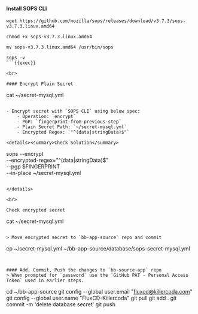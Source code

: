 #### Install SOPS CLI
```
wget https://github.com/mozilla/sops/releases/download/v3.7.3/sops-v3.7.3.linux.amd64

chmod +x sops-v3.7.3.linux.amd64

mv sops-v3.7.3.linux.amd64 /usr/bin/sops

sops -v
```{{exec}}

<br>

#### Encrypt Plain Secret
```
cat ~/secret-mysql.yml
```

- Encrypt secret with `SOPS CLI` using below spec:
    - Operation: `encrypt`
    - PGP: `fingerprint-from-previous-step`
    - Plain Secret Path: `~/secret-mysql.yml`
    - Encrypted Regex: `"^(data|stringData)$"`

<details><summary>Check Solution</summary>

```
sops --encrypt \
--encrypted-regex="^(data|stringData)$" \
--pgp $FINGERPRINT \
--in-place ~/secret-mysql.yml
```{{exec}}

</details>

<br>

Check encrypted secret
```
cat ~/secret-mysql.yml
```

> Move encrypted secret to `bb-app-source` repo and commit

```
cp ~/secret-mysql.yml ~/bb-app-source/database/sops-secret-mysql.yml
```{{exec}}


#### Add, Commit, Push the changes to `bb-source-app` repo
> When prompted for `password` use the `GitHub PAT - Personal Access Token` used in earlier steps.

```
cd ~/bb-app-source
git config --global user.email "fluxcd@killercoda.com"
git config --global user.name "FluxCD-Killercoda"
git pull
git add .
git commit -m 'delete database secret'
git push
```{{exec}}

